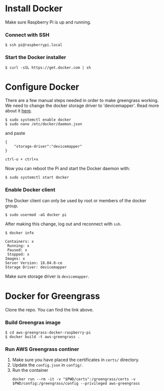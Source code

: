 # Install Docker
Make sure Raspberry Pi is up and running.

### Connect with SSH
```$ ssh pi@raspberrypi.local```

### Start the Docker installer
```$ curl -sSL https://get.docker.com | sh```

# Configure Docker
There are a few manual steps needed in order to make greengrass working. We need to change the docker storage driver to 'devicemapper'. Read more about it [here](https://forums.aws.amazon.com/message.jspa?messageID=832291).

```
$ sudo systemctl enable docker
$ sudo nano /etc/docker/daemon.json
```
and paste
```
{
    "storage-driver":"devicemapper"
}
```
`ctrl-o + ctrl+x`

Now you can reboot the Pi and start the Docker daemon with:

```$ sudo systemctl start docker```

### Enable Docker client
The Docker client can only be used by root or members of the docker group.

```$ sudo usermod -aG docker pi```

After making this change, log out and reconnect with `ssh`.

`$ docker info`

```
Containers: x
 Running: x
 Paused: x
 Stopped: x
Images: x
Server Version: 18.04.0-ce
Storage Driver: devicemapper
```
Make sure storage driver is `devicemapper`.

# Docker for Greengrass
Clone the repo. You can find the link above.

### Build Greengras image
```
$ cd aws-greengrass-docker-raspberry-pi
$ docker build -t aws-greengrass .
```

### Run AWS Greengrass continer

1. Make sure you have placed the certificates in `certs/` directory.
2. Update the `config.json` in `config/`.
3. Run the container
   ```
   docker run --rm -it -v "$PWD/certs":/greengrass/certs -v $PWD/config:/greengrass/config --privileged aws-greengrass
   ```
